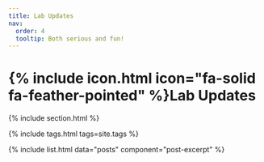 ```yaml
---
title: Lab Updates
nav:
  order: 4
  tooltip: Both serious and fun!
---
```


# {% include icon.html icon="fa-solid fa-feather-pointed" %}Lab Updates

{% include section.html %}

{% include tags.html tags=site.tags %}

{% include list.html data="posts" component="post-excerpt" %}
